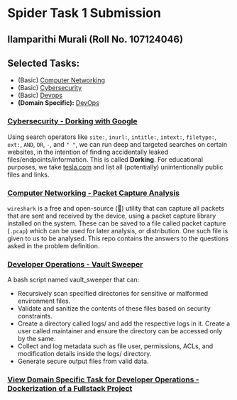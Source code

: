 # Spider Task 1 Submission

## Ilamparithi Murali (Roll No. 107124046)

## Selected Tasks:
- (Basic) [Computer Networking](https://github.com/spider-107124046-1/basic_computer-networking)
- (Basic) [Cybersecurity](https://github.com/spider-107124046-1/basic_cybersecurity)
- (Basic) [Devops](https://github.com/spider-107124046-1/basic_devops)
- **(Domain Specific):** [DevOps](https://github.com/spider-107124046-1/main_devops)

### [Cybersecurity - Dorking with Google](https://github.com/spider-107124046-1/basic_cybersecurity/blob/main/README.md)

Using search operators like `site:`, `inurl:`, `intitle:`, `intext:`, `filetype:`, `ext:`, `AND`, `OR`, `-`, and `" "`, we can run deep and targeted searches on certain websites, in the intention of finding accidentally leaked files/endpoints/information. This is called **Dorking**. For educational purposes, we take [tesla.com](https;//tesla.com) and list all (potentially) unintentionally public files and links.

### [Computer Networking - Packet Capture Analysis](https://github.com/spider-107124046-1/basic_computer-networking/blob/main/README.md)

`wireshark` is a free and open-source (🎉) utility that can capture all packets that are sent and received by the device, using a packet capture library installed on the system. These can be saved to a file called packet capture (`.pcap`) which can be used for later analysis, or distribution. One such file is given to us to be analysed. This repo contains the answers to the questions asked in the problem definition.

### [Developer Operations - Vault Sweeper](https://github.com/spider-107124046-1/basic_devops)

A bash script named vault_sweeper that can:
- Recursively scan specified directories for sensitive or malformed environment files.
- Validate and sanitize the contents of these files based on security constraints.
- Create a directory called logs/ and add the respective logs in it. Create a user called maintainer and ensure the directory can be accessed only by the same.
- Collect and log metadata such as file user, permissions, ACLs, and modification details inside the logs/ directory.
- Generate secure output files from valid data.

### [View Domain Specific Task for Developer Operations - Dockerization of a Fullstack Project](https://github.com/spider-107124046-1/main_devops)
